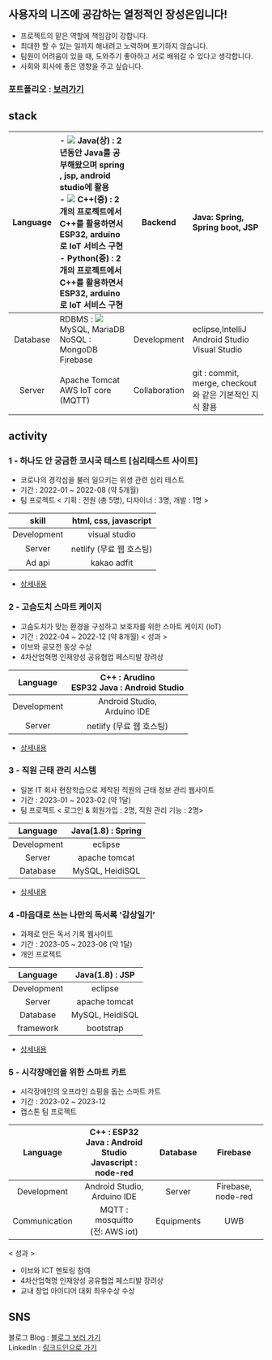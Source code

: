 ## 사용자의 니즈에 공감하는 열정적인  장성은입니다!

- 프로젝트의 맡은 역할에 책임감이 강합니다.
- 최대한 할 수 있는 일까지 해내려고 노력하며 포기하지 않습니다.
- 팀원이 어려움이 있을 때, 도와주기 좋아하고 서로 배워갈 수 있다고 생각합니다.
- 사회와 회사에 좋은 영향을 주고 싶습니다.


### 포트폴리오 : [보러가기](https://drive.google.com/file/d/1o93VhHn1Cik_bPgYD_37NyAvKIrrnqmc/view?usp=drive_link)

## stack

| Language | - ![](https://img.shields.io/badge/-Java-007396?style=flat&logo=JavalogoColor=white) Java(상) : 2년동안 Java를 공부해왔으며 spring , jsp, android studio에 활용 <br>- ![](https://img.shields.io/badge/-c++-00599C?style=flat&logo=cpluspluslogoColor=white) C++(중) : 2개의 프로젝트에서 C++를 활용하면서 ESP32, arduino로 IoT 서비스 구현 <br>- Python(중) : 2개의 프로젝트에서 C++를 활용하면서 ESP32, arduino로 IoT 서비스 구현 |    Backend    | Java: Spring, Spring boot, JSP |
|:--------:|:------------------------------------------------|:-------------:|:-----------------------------------------------------------|
| Database | RDBMS : ![](https://img.shields.io/badge/-mysql-4479A1?style=flat&logo=mysql&logoColor=white) MySQL, MariaDB <br>NoSQL : MongoDB Firebase |  Development  | eclipse,IntelliJ <br>Android Studio <br>Visual Studio |
|  Server  | Apache Tomcat<br> AWS IoT core (MQTT) | Collaboration | git : commit, merge, checkout와 같은 기본적인 지식 활용 |

## activity

### 1 - 하나도 안 궁금한 코시국 테스트 [심리테스트 사이트]
- 코로나의 경각심을 불러 일으키는 위생 관련 심리 테스트
- 기간 : 2022-01 ~ 2022-08 (약 5개월)
- 팀 프로젝트 < 기획 : 전원 (총 5명), 디자이너 : 3명, 개발 : 1명 >

|skill|html, css, javascript|
|:-------:|:--------------:|
|Development|visual studio|
|Server|netlify (무료 웹 호스팅)|
|Ad api|kakao adfit|

- [상세내용](https://github.com/EunSung98/covidPersonalityTes)

### 2 - 고슴도치 스마트 케이지
- 고슴도치가 맞는 환경을 구성하고 보호자를 위한 스마트 케이지 (IoT)
- 기간 : 2022-04 ~ 2022-12 (약 8개월)
< 성과 >
- 이브와 공모전 동상 수상
- 4차산업혁명 인재양성 공유협업 페스티발 장려상

|Language|C++ : Arudino <br> ESP32  Java : Android Studio|
|:-------:|:--------------:|
|Development|Android Studio,<br> Arduino IDE|
|Server|netlify (무료 웹 호스팅)|

- [상세내용](https://github.com/EunSung98/hedgeHouse)

### 3 - 직원 근태 관리 시스템
- 일본 IT 회사 현장학습으로 제작된 직원의 근태 정보 관리 웹사이트
- 기간 : 2023-01 ~ 2023-02 (약 1달)
- 팀 프로젝트 < 로그인 & 회원가입 : 2명, 직원 관리 기능 : 2명>

|Language|Java(1.8) : Spring|
|:-------:|:--------------:|
|Development|eclipse|
|Server|apache tomcat|
|Database|MySQL, HeidiSQL |
  
- [상세내용](https://github.com/EunSung98/fosFieldTrip)

### 4 -마음대로 쓰는 나만의 독서록 '감상일기’
- 과제로 만든 독서 기록 웹사이트
- 기간 : 2023-05 ~ 2023-06 (약 1달)
- 개인 프로젝트

|Language|Java(1.8) : JSP|
|:-------:|:--------------:|
|Development|eclipse|
|Server|apache tomcat|
|Database|MySQL, HeidiSQL|
|framework|bootstrap|

- [상세내용](https://github.com/EunSung98/readMemo)

### 5 - 시각장애인을 위한 스마트 카트
- 시각장애인의 오프라인 쇼핑을 돕는 스마트 카트
- 기간 : 2023-02 ~ 2023-12
- 캡스톤 팀 프로젝트

|Language|C++ : ESP32 <br> Java : Android Studio <br> Javascript : node-red|Database|Firebase|
|:-------:|:--------------:|:--------------:|:--------------:|
|Development|Android Studio, Arduino IDE|Server|Firebase, node-red|
|Communication|MQTT : mosquitto <br> (전: AWS iot)|Equipments|UWB|

< 성과 >
- 이브와 ICT 멘토링 참여
- 4차산업혁명 인재양성 공유협업 페스티발 장려상
- 교내 창업 아이디어 대회 최우수상 수상


## SNS 
블로그 Blog : <a href="https://jangmay.tistory.com/" target="_blank">블로그 보러 가기</a><br>
LinkedIn : <a href="https://www.linkedin.com/in/%EC%84%B1%EC%9D%80-%EC%9E%A5-066815251/" target="_blank">링크드인으로 가기</a><br>

